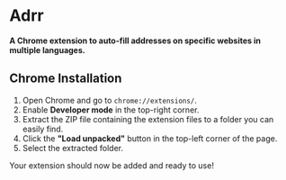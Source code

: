 # Adrr
**A Chrome extension to auto-fill addresses on specific websites in multiple languages.**

## Chrome Installation

1. Open Chrome and go to `chrome://extensions/`.
2. Enable **Developer mode** in the top-right corner.
3. Extract the ZIP file containing the extension files to a folder you can easily find.
4. Click the **"Load unpacked"** button in the top-left corner of the page.
5. Select the extracted folder.

Your extension should now be added and ready to use!
